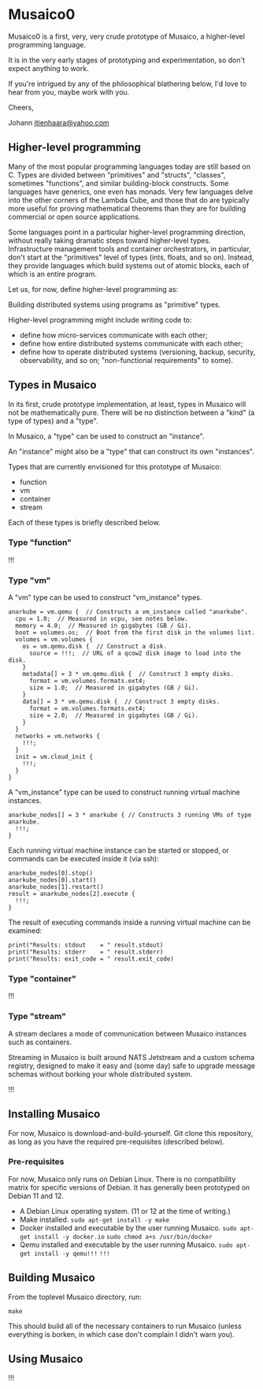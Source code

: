 # Musaico0
Musaico0 is a first, very, very crude prototype of Musaico, a higher-level
programming language.

It is in the very early stages of prototyping and experimentation,
so don't expect anything to work.

If you're intrigued by any of the philosophical blathering below, I'd
love to hear from you, maybe work with you.

Cheers,

Johann
jtienhaara@yahoo.com

## Higher-level programming
Many of the most popular programming languages today are still based on C.
Types are divided between "primitives" and "structs", "classes",
sometimes "functions", and similar building-block constructs.
Some languages have generics, one even has monads.  Very few languages
delve into the other corners of the Lambda Cube, and those that do
are typically more useful for proving mathematical theorems than they
are for building commercial or open source applications.

Some languages point in a particular higher-level programming direction,
without really taking dramatic steps toward higher-level types.
Infrastructure management tools and container orchestrators, in particular,
don't start at the "primitives" level of types (ints, floats, and so on).
Instead, they provide languages which build systems out of
atomic blocks, each of which is an entire program.

Let us, for now, define higher-level programming as:

Building distributed systems using programs as "primitive" types.

Higher-level programming might include writing code to:

- define how micro-services communicate with each other;
- define how entire distributed systems communicate with each other;
- define how to operate distributed systems
  (versioning, backup, security, observability, and so on; "non-functional requirements" to some).

## Types in Musaico
In its first, crude prototype implementation, at least, types in Musaico
will not be mathematically pure.  There will be no distinction
between a "kind" (a type of types) and a "type".

In Musaico, a "type" can be used to construct an "instance".

An "instance" might also be a "type" that can construct its own
"instances".

Types that are currently envisioned for this prototype of Musaico:

- function
- vm
- container
- stream

Each of these types is briefly described below.

### Type "function"
!!!

### Type "vm"
A "vm" type can be used to construct "vm_instance" types.

```
anarkube = vm.qemu {  // Constructs a vm_instance called "anarkube".
  cpu = 1.0;  // Measured in vcpu, see notes below.
  memory = 4.0;  // Measured in gigabytes (GB / Gi).
  boot = volumes.os;  // Boot from the first disk in the volumes list.
  volumes = vm.volumes {
    os = vm.qemu.disk {  // Construct a disk.
      source = !!!;  // URL of a qcow2 disk image to load into the disk.
    }
    metadata[] = 3 * vm.qemu.disk {  // Construct 3 empty disks.
      format = vm.volumes.formats.ext4;
      size = 1.0;  // Measured in gigabytes (GB / Gi).
    }
    data[] = 3 * vm.qemu.disk {  // Construct 3 empty disks.
      format = vm.volumes.formats.ext4;
      size = 2.0;  // Measured in gigabytes (GB / Gi).
    }
  }
  networks = vm.networks {
    !!!;
  }
  init = vm.cloud_init {
    !!!;
  }
}
```

A "vm_instance" type can be used to construct running virtual machine
instances.

```
anarkube_nodes[] = 3 * anarkube { // Constructs 3 running VMs of type anarkube.
  !!!;
}
```

Each running virtual machine instance can be started or stopped,
or commands can be executed inside it (via ssh):

```
anarkube_nodes[0].stop()
anarkube_nodes[0].start()
anarkube_nodes[1].restart()
result = anarkube_nodes[2].execute {
  !!!;
}
```

The result of executing commands inside a running virtual machine
can be examined:

```
print("Results: stdout    = " result.stdout)
print("Results: stderr    = " result.stderr)
print("Results: exit_code = " result.exit_code)
```

### Type "container"
!!!

### Type "stream"
A stream declares a mode of communication between Musaico instances
such as containers.

Streaming in Musaico is built around NATS Jetstream and a custom
schema registry, designed to make it easy and (some day) safe
to upgrade message schemas without borking your whole distributed system.

!!!

## Installing Musaico
For now, Musaico is download-and-build-yourself.  Git clone this repository,
as long as you have the required pre-requisites (described below).

### Pre-requisites
For now, Musaico only runs on Debian Linux.  There is no
compatibility matrix for specific versions of Debian.  It has generally
been prototyped on Debian 11 and 12.

- A Debian Linux operating system.  (11 or 12 at the time of writing.)
- Make installed.
  `sudo apt-get install -y make`
- Docker installed and executable by the user running Musaico.
  `sudo apt-get install -y docker.io`
  `sudo chmod a+s /usr/bin/docker`
- Qemu installed and executable by the user running Musaico.
  `sudo apt-get install -y qemu!!!`
  `!!!`

## Building Musaico
From the toplevel Musaico directory, run:

```
make
```

This should build all of the necessary containers to run Musaico
(unless everything is borken, in which case don't complain I didn't warn you).

## Using Musaico
!!!
